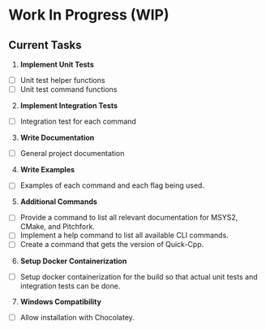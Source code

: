 # Work In Progress (WIP)

## Current Tasks

1. **Implement Unit Tests**

- [ ] Unit test helper functions
- [ ] Unit test command functions

2. **Implement Integration Tests**

- [ ] Integration test for each command

3. **Write Documentation**

- [ ] General project documentation

4. **Write Examples**

- [ ] Examples of each command and each flag being used.

5. **Additional Commands**

- [ ] Provide a command to list all relevant documentation for MSYS2, CMake, and Pitchfork.
- [ ] Implement a help command to list all available CLI commands.
- [ ] Create a command that gets the version of Quick-Cpp.

6. **Setup Docker Containerization**

- [ ] Setup docker containerization for the build so that actual unit tests and integration tests can be done.

7. **Windows Compatibility**

- [ ] Allow installation with Chocolatey.
